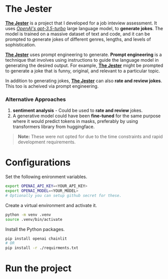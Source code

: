 # **The Jester**

**[The Jester](.)** is a project that I developed for a job inteview assessment. It uses _[OpenAI's gpt-3.5-turbo](https://openai.com/chatgpt)_ large language model, to **generate jokes**. The model is trained on a massive dataset of text and code, and it can be prompted to generate jokes of different genres, lengths, and levels of sophistication.

**[The Jester](.)** uses prompt engineering to generate. **Prompt engineering** is a technique that involves using instructions to guide the language model in generating the desired output. For example, **[The Jester](.)** might be prompted to generate a joke that is funny, original, and relevant to a particular topic.

In addition to generating jokes, **[The Jester](.)** can also **rate and review jokes**. This too is acheived via prompt engineering.


### Alternative Approaches
1.  **sentiment analysis** - Could be used to **rate and review** jokes.
2. A generative model could have been **fine-tuned** for the same purpose where it would predict tokens in masks, preferably by using transformers library from huggingface.

> **Note:** These were not opted for due to the time constraints and rapid development requirements.


# Configurations
Set the following enironment variables.
```bash
export OPENAI_API_KEY=<YOUR_API_KEY>
export OPENAI_MODEL=<YOUR_MODEL>
# Optionally you can setup github secret for these.
```
Create a virtual environment and activate it.
```bash
python -m venv .venv
source .venv/bin/activate
```
Install the Python packages.
```bash
pip install openai chainlit
# OR
pip install -r ./requirments.txt
```


# Run the project
